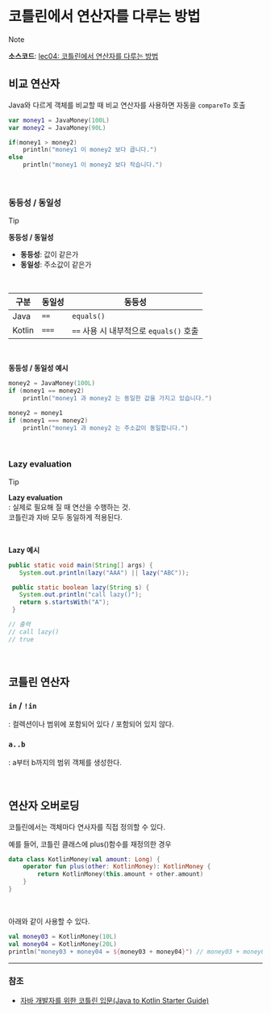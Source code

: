 # 코틀린에서 연산자를 다루는 방법

> [!NOTE]
> **소스코드**: 
> [lec04: 코틀린에서 연산자를 다루는 방법](https://github.com/cos850/java-to-kotlin-starter-guide/tree/master/src/main/kotlin/com/lannstark/lec04)

## 비교 연산자
Java와 다르게 객체를 비교할 때 비교 연산자를 사용하면 자동을 `compareTo` 호출

```kotlin
var money1 = JavaMoney(100L)
var money2 = JavaMoney(90L)

if(money1 > money2)
    println("money1 이 money2 보다 큽니다.")
else
    println("money1 이 money2 보다 작습니다.")
```
<br />

### 동등성 / 동일성

> [!TIP]
> **동등성 / 동일성**
> - **동등성**: 값이 같은가
> - **동일성**: 주소값이 같은가

<br />

|구분|동일성|동등성|
|--|--|--|
|Java|`==`|`equals()`|
|Kotlin|`===`|`==` 사용 시 내부적으로 `equals()` 호출|

<br />

**동등성 / 동일성 예시**
```kotlin
money2 = JavaMoney(100L)
if (money1 == money2)
    println("money1 과 money2 는 동일한 값을 가지고 있습니다.")

money2 = money1
if (money1 === money2)
    println("money1 과 money2 는 주소값이 동일합니다.")
```

<br />

### Lazy evaluation

> [!TIP]
> **Lazy evaluation** \
> : 실제로 필요해 질 때 연산을 수행하는 것. \
> 코틀린과 자바 모두 동일하게 적용된다.

<br />

**Lazy 예시**
```java
public static void main(String[] args) {
   System.out.println(lazy("AAA") || lazy("ABC"));

 public static boolean lazy(String s) {
   System.out.println("call lazy()");
   return s.startsWith("A");
 }

// 출력
// call lazy()
// true
```

<br />

## 코틀린 연산자
### `in` / `!in`
: 컬렉션이나 범위에 포함되어 있다 / 포함되어 있지 않다.

### `a..b`
: a부터 b까지의 범위 객체를 생성한다.


<br />

## 연산자 오버로딩
코틀린에서는 객체마다 연사자를 직접 정의할 수 있다.

예를 들어, 코틀린 클래스에 plus()함수를 재정의한 경우
```kotlin
data class KotlinMoney(val amount: Long) {
    operator fun plus(other: KotlinMoney): KotlinMoney {
        return KotlinMoney(this.amount + other.amount)
    }
}
```
<br />

아래와 같이 사용할 수 있다.
```kotlin
val money03 = KotlinMoney(10L)
val money04 = KotlinMoney(20L)
println("money03 + money04 = ${money03 + money04}") // money03 + money04 = KotlinMoney(amount=30)
```

------
### 참조
- [자바 개발자를 위한 코틀린 입문(Java to Kotlin Starter Guide)](https://www.inflearn.com/course/java-to-kotlin/dashboard)